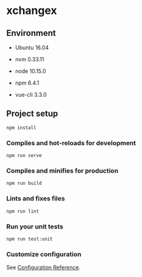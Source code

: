 # xchangex

## Environment

- Ubuntu 16.04

- nvm 0.33.11

- node 10.15.0

- npm 6.4.1

- vue-cli 3.3.0

## Project setup
```
npm install
```

### Compiles and hot-reloads for development
```
npm run serve
```

### Compiles and minifies for production
```
npm run build
```

### Lints and fixes files
```
npm run lint
```

### Run your unit tests
```
npm run test:unit
```

### Customize configuration
See [Configuration Reference](https://cli.vuejs.org/config/).
